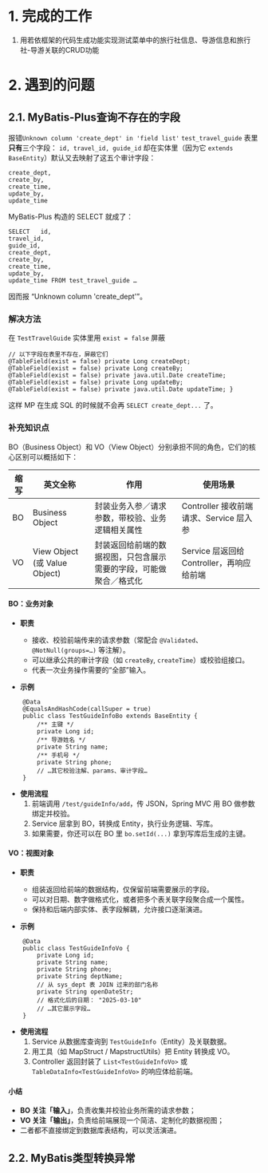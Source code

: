 # 1. 完成的工作
1. 用若依框架的代码生成功能实现测试菜单中的旅行社信息、导游信息和旅行社-导游关联的CRUD功能

# 2. 遇到的问题
## 2.1. MyBatis-Plus查询不存在的字段

报错`Unknown column 'create_dept' in 'field list'`
`test_travel_guide` 表里**只有**三个字段：
`id, travel_id, guide_id`
却在实体里（因为它 `extends BaseEntity`）默认又去映射了这五个审计字段：
```
create_dept, 
create_by, 
create_time, 
update_by, 
update_time
```
MyBatis-Plus 构造的 SELECT 就成了：

```
SELECT   id, 
travel_id, 
guide_id,   
create_dept, 
create_by, 
create_time,   
update_by, 
update_time FROM test_travel_guide …
```
因而报 “Unknown column 'create_dept'”。
### 解决方法

在 `TestTravelGuide` 实体里用 `exist = false` 屏蔽
```
// 以下字段在表里不存在，屏蔽它们     
@TableField(exist = false) private Long createDept;     
@TableField(exist = false) private Long createBy;     
@TableField(exist = false) private java.util.Date createTime;     @TableField(exist = false) private Long updateBy;     
@TableField(exist = false) private java.util.Date updateTime; }
```
这样 MP 在生成 SQL 的时候就不会再 `SELECT create_dept...` 了。

### 补充知识点

BO（Business Object）和 VO（View Object）分别承担不同的角色，它们的核心区别可以概括如下：

|缩写|英文全称|作用|使用场景|
|---|---|---|---|
|BO|Business Object|封装业务入参／请求参数，带校验、业务逻辑相关属性|Controller 接收前端请求、Service 层入参|
|VO|View Object (或 Value Object)|封装返回给前端的数据视图，只包含展示需要的字段，可能做聚合／格式化|Service 层返回给 Controller，再响应给前端|

#### BO：业务对象

- **职责**
    - 接收、校验前端传来的请求参数（常配合 `@Validated`、`@NotNull(groups=…)` 等注解）。
    - 可以继承公共的审计字段（如 `createBy`, `createTime`）或校验组接口。
    - 代表一次业务操作需要的“全部”输入。
        
- **示例**
```
    @Data 
    @EqualsAndHashCode(callSuper = true) 
    public class TestGuideInfoBo extends BaseEntity {     
	    /** 主键 */     
	    private Long id;     
	    /** 导游姓名 */     
	    private String name;     
	    /** 手机号 */     
	    private String phone;     
	    // …其它校验注解、params、审计字段… 
    }
```
    
- **使用流程**
    1. 前端调用 `/test/guideInfo/add`，传 JSON，Spring MVC 用 BO 做参数绑定并校验。
    2. Service 层拿到 BO，转换成 Entity，执行业务逻辑、写库。
    3. 如果需要，你还可以在 BO 里 `bo.setId(...)` 拿到写库后生成的主键。

#### VO：视图对象

- **职责**
    - 组装返回给前端的数据结构，仅保留前端需要展示的字段。
    - 可以对日期、数字做格式化，或者把多个表关联字段聚合成一个属性。
    - 保持和后端内部实体、表字段解耦，允许接口逐渐演进。
    
- **示例**
```
    @Data 
    public class TestGuideInfoVo {     
	    private Long id;     
		private String name;     
		private String phone;     
		private String deptName;    
		// 从 sys_dept 表 JOIN 过来的部门名称     
		private String openDateStr; 
		// 格式化后的日期： "2025-03-10"     
		// …其它展示字段… 
	}
```

- **使用流程**
    1. Service 从数据库查询到 `TestGuideInfo`（Entity）及关联数据。
    2. 用工具（如 MapStruct / MapstructUtils）把 Entity 转换成 VO。
    3. Controller 返回封装了 `List<TestGuideInfoVo>` 或 `TableDataInfo<TestGuideInfoVo>` 的响应体给前端。
#### 小结

- **BO 关注「输入」**，负责收集并校验业务所需的请求参数；
- **VO 关注「输出」**，负责给前端展现一个简洁、定制化的数据视图；
- 二者都不直接绑定到数据库表结构，可以灵活演进。

## 2.2. MyBatis类型转换异常

